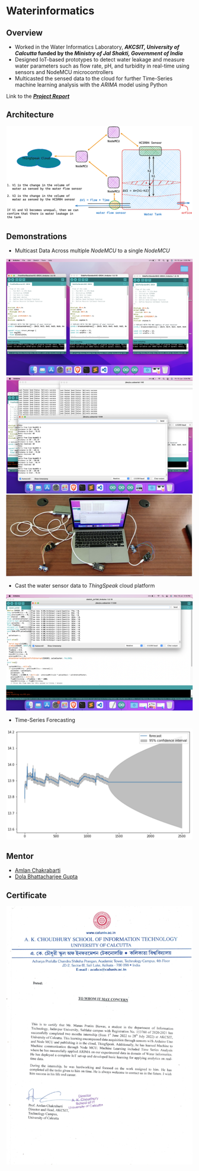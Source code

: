 # Waterinformatics

## Overview

- Worked in the Water Informatics Laboratory, **_AKCSIT, University of Calcutta_ funded by the _Ministry of Jal Shakti, Government of India_**
- Designed IoT-based prototypes to detect water leakage and measure water parameters such as flow rate, pH, and turbidity in real-time using sensors and NodeMCU microcontrollers
- Multicasted the sensed data to the cloud for further Time-Series machine learning analysis with the _ARIMA_ model using Python

Link to the **_[Project Report](report/Waterinformatics-FinalReport.pdf)_**

## Architecture

![](public/iotprototype.png)

## Demonstrations

- Multicast Data Across multiple _NodeMCU_ to a single _NodeMCU_

![](public/multicast.png)
![](public/multicast1.png)
![](public/multicast3.png)

- Cast the water sensor data to _ThingSpeak_ cloud platform

![](public/waterflow.png)

- Time-Series Forecasting

![](public/timeseries.png)

## Mentor

- [Amlan Chakrabarti](https://sites.google.com/caluniv.ac.in/amlanc-org)
- [Dola Bhattacharjee Gupta ](https://www.linkedin.com/in/dola-bhattacharjee-gupta-9a56173b)

## Certificate

![](report/Internship_Certificate.png)
